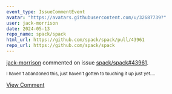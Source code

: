 ```yaml
---
event_type: IssueCommentEvent
avatar: "https://avatars.githubusercontent.com/u/32687739?"
user: jack-morrison
date: 2024-05-13
repo_name: spack/spack
html_url: https://github.com/spack/spack/pull/43961
repo_url: https://github.com/spack/spack
---
```


<a href='https://github.com/jack-morrison' target='_blank'>jack-morrison</a> commented on issue <a href='https://github.com/spack/spack/pull/43961' target='_blank'>spack/spack#43961</a>.

<small>I haven't abandoned this, just haven't gotten to touching it up just yet....</small>

<a href='https://github.com/spack/spack/pull/43961' target='_blank'>View Comment</a>